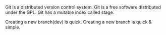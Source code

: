 Git is a distributed version control system.
Git is a free software distributed under the GPL.
Git has a mutable index called stage.

Creating a new branch(dev) is quick.
Creating a new branch is quick & simple.